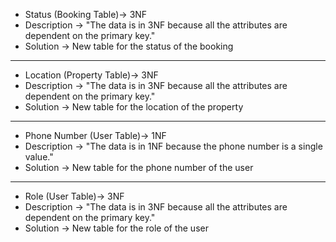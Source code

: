 - Status (Booking Table)-> 3NF
- Description -> "The data is in 3NF because all the attributes are dependent on the primary key."
- Solution -> New table for the status of the booking

---

- Location (Property Table)-> 3NF
- Description -> "The data is in 3NF because all the attributes are dependent on the primary key."
- Solution -> New table for the location of the property

---

- Phone Number (User Table)-> 1NF
- Description -> "The data is in 1NF because the phone number is a single value."
- Solution -> New table for the phone number of the user

---

- Role (User Table)-> 3NF
- Description -> "The data is in 3NF because all the attributes are dependent on the primary key."
- Solution -> New table for the role of the user

